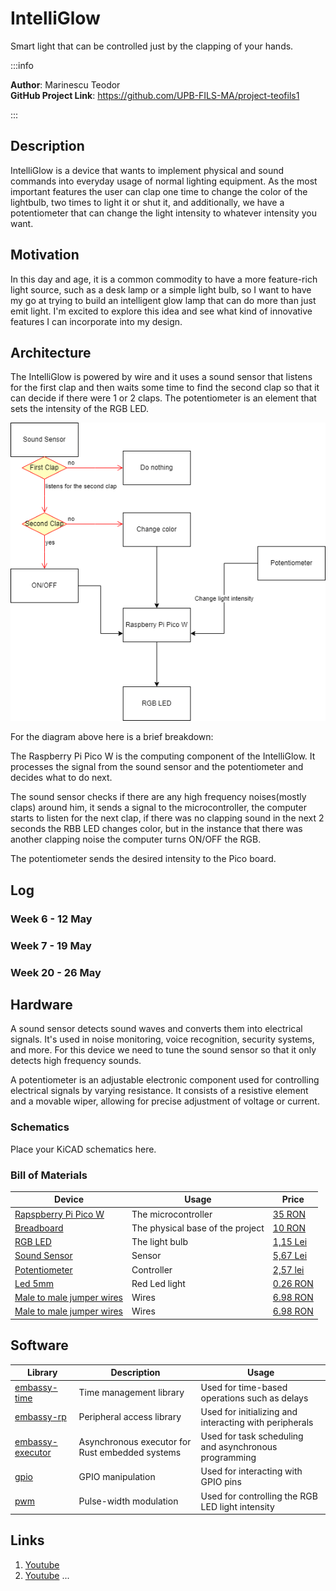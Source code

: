 # IntelliGlow
Smart light that can be controlled just by the clapping of your hands.  

:::info 

**Author**: Marinescu Teodor\
**GitHub Project Link**: https://github.com/UPB-FILS-MA/project-teofils1

:::

## Description

IntelliGlow is a device that wants to implement physical and sound commands into everyday usage of normal lighting equipment. As the most important features the user can clap one time to change the color of the lightbulb, two times to light it or shut it, and additionally, we have a potentiometer that can change the light intensity to whatever intensity you want.

## Motivation

In this day and age, it is a common commodity to have a more feature-rich light source, such as a desk lamp or a simple light bulb, so I want to have my go at trying to build an intelligent glow lamp that can do more than just emit light. I'm excited to explore this idea and see what kind of innovative features I can incorporate into my design.

## Architecture

The IntelliGlow is powered by wire and it uses a sound sensor that listens for the first clap and then waits some time to find the second clap so that it can decide if there were 1 or 2 claps. The potentiometer is an element that sets the intensity of the RGB LED.

![Architecture photo](./Diagram.png)

For the diagram above here is a brief breakdown:

The Raspberry Pi Pico W is the computing component of the IntelliGlow. It processes the signal from the sound sensor and the potentiometer and decides what to do next.

The sound sensor checks if there are any high frequency noises(mostly claps) around him, it sends a signal to the microcontroller, the computer starts to listen for the next clap, if there was no clapping sound in the next 2 seconds the RBB LED changes color, but in the instance that there was another clapping noise the computer turns ON/OFF the RGB.

The potentiometer sends the desired intensity to the Pico board.


## Log

<!-- write every week your progress here -->

### Week 6 - 12 May

### Week 7 - 19 May

### Week 20 - 26 May

## Hardware

A sound sensor detects sound waves and converts them into electrical signals. It's used in noise monitoring, voice recognition, security systems, and more. For this device we need to tune the sound sensor so that it only detects high frequency sounds.

A potentiometer is an adjustable electronic component used for controlling electrical signals by varying resistance. It consists of a resistive element and a movable wiper, allowing for precise adjustment of voltage or current.

### Schematics

Place your KiCAD schematics here.

### Bill of Materials

<!-- Fill out this table with all the hardware components that you might need.

The format is 
```
| [Device](link://to/device) | This is used ... | [price](link://to/store) |

```

-->

| Device | Usage | Price |
|--------|--------|-------|
| [Rapspberry Pi Pico W](https://www.raspberrypi.com/documentation/microcontrollers/raspberry-pi-pico.html) | The microcontroller | [35 RON](https://www.optimusdigital.ro/en/raspberry-pi-boards/12394-raspberry-pi-pico-w.html) |
| [Breadboard](https://www.yamanelectronics.com/wp-content/uploads/2020/06/basics-of-breadboard.jpg) | The physical base of the project | [10 RON](https://www.optimusdigital.ro/ro/prototipare-breadboard-uri/8-breadboard-830-points.html) |
| [RGB LED](https://components101.com/diodes/rgb-led-pinout-configuration-circuit-datasheet)| The light bulb |[1,15 Lei](https://www.emag.ro/led-rgb-ws2811-5mm-ai1387/pd/D0WH0GMBM/)|
| [Sound Sensor](https://components101.com/modules/lm393-sound-detection-sensor-module)| Sensor | [5,67 Lei](https://www.emag.ro/modul-detectare-sunet-cu-microfon-ky-037-compatibil-arduino-ai084-s36/pd/DWY988BBM/?cmpid=93116&gad_source=4)|
| [Potentiometer](https://components101.com/resistors/potentiometer)| Controller | [2,57 lei](https://ardushop.ro/ro/electronica/193-potentiometru-10k.html?gad_source=4)|
|[Led 5mm](https://www.farnell.com/datasheets/1498852.pdf)| Red Led light| [0.26 RON](https://www.optimusdigital.ro/ro/optoelectronice-led-uri/700-led-rou-de-3-mm-cu-lentile-transparente.html)|
| [Male to male jumper wires](https://media.digikey.com/pdf/Data%20Sheets/Digi-Key%20PDFs/Jumper_Wire_Kits.pdf) | Wires | [6.98 RON](https://www.optimusdigital.ro/ro/fire-fire-mufate/888-set-fire-tata-tata-40p-20-cm.html?search_query=fire+tata+tata&results=80) |
| [Male to male jumper wires](https://media.digikey.com/pdf/Data%20Sheets/Digi-Key%20PDFs/Jumper_Wire_Kits.pdf) | Wires | [6.98 RON](https://www.optimusdigital.ro/ro/fire-fire-mufate/880-fire-colorate-mama-mama-10p-10-cm.html?search_query=fire+mama+mama&results=63) |

## Software

| Library | Description | Usage |
|---------|-------------|-------|
|[embassy-time](https://embassy.dev/book/dev/time_keeping.html)|Time management library  |Used for time-based operations such as delays |
|[embassy-rp](https://docs.embassy.dev/embassy-rp/git/rp2040/index.html)| Peripheral access library |Used for initializing and interacting with peripherals |
|[embassy-executor](https://docs.embassy.dev/embassy-executor/git/std/index.html)|Asynchronous executor for Rust embedded systems| Used for task scheduling and asynchronous programming|
|[gpio](https://docs.embassy.dev/embassy-stm32/git/stm32c011d6/gpio/index.html)|GPIO manipulation |Used for interacting with GPIO pins |
|[pwm](https://docs.embassy.dev/embassy-nrf/git/nrf52840/pwm/index.html)|Pulse-width modulation |Used for controlling the RGB LED light intensity |

## Links

<!-- Add a few links that inspired you and that you think you will use for your project -->

1. [Youtube](https://www.youtube.com/watch?v=G8uTmRrY1M8)
2. [Youtube](https://www.youtube.com/watch?v=7qFM8cTif8U)
...
